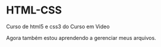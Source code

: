 # HTML-CSS
 Curso de html5 e css3 do Curso em Video

 Agora também estou aprendendo a gerenciar meus arquivos.
